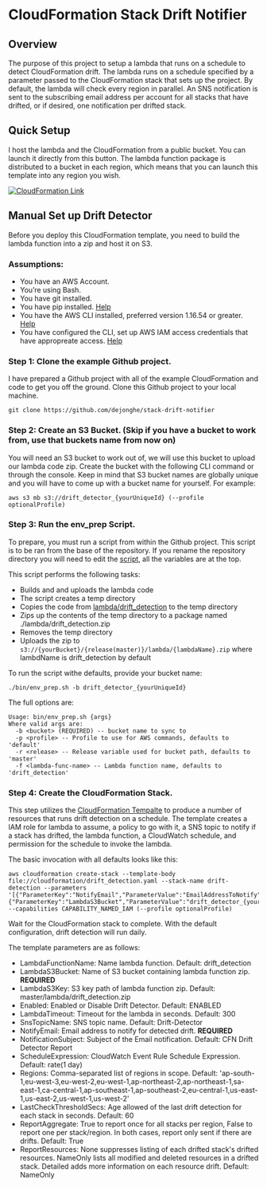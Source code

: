 # CloudFormation Stack Drift Notifier

## Overview
The purpose of this project to setup a lambda that runs on a schedule to detect CloudFormation drift. The lambda runs on a schedule specified by a parameter passed to the CloudFormation stack that sets up the project. By default, the lambda will check every region in parallel. An SNS notification is sent to the subscribing email address per account for all stacks that have drifted, or if desired, one notification per drifted stack.

## Quick Setup
I host the lambda and the CloudFormation from a public bucket. You can launch it directly from this button. The lambda function package is distributed to a bucket in each region, which means that you can launch this template into any region you wish.

[![CloudFormation Link](https://s3.amazonaws.com/cloudformation-examples/cloudformation-launch-stack.png)](https://console.aws.amazon.com/cloudformation/home#/stacks/new?stackName=Stack-Drift-Notifier&templateURL=https://s3.amazonaws.com/stack-drift-notifier/master/cloudformation/drift_detection.yaml)

## Manual Set up Drift Detector
Before you deploy this CloudFormation template, you need to build the lambda function into a zip and host it on S3.

### Assumptions:
* You have an AWS Account.
* You’re using Bash.
* You have git installed.
* You have pip installed. [Help](https://pip.pypa.io/en/stable/installing/)
* You have the AWS CLI installed, preferred version 1.16.54 or greater. [Help](https://docs.aws.amazon.com/cli/latest/userguide/installing.html)
* You have configured the CLI, set up AWS IAM access credentials that have appropreate access. [Help](https://docs.aws.amazon.com/cli/latest/reference/configure/index.html)

### Step 1: Clone the example Github project.
I have prepared a Github project with all of the example CloudFormation and code to get you off the ground. Clone this Github project to your local machine.

```
git clone https://github.com/dejonghe/stack-drift-notifier
```

### Step 2: Create an S3 Bucket. (Skip if you have a bucket to work from, use that buckets name from now on)
You will need an S3 bucket to work out of, we will use this bucket to upload our lambda code zip. Create the bucket with the following CLI command or through the console. Keep in mind that S3 bucket names are globally unique and you will have to come up with a bucket name for yourself. For example:
```
aws s3 mb s3://drift_detector_{yourUniqueId} (--profile optionalProfile)
```

### Step 3: Run the env_prep Script.
To prepare, you must run a script from within the Github project. This script is to be ran from the base of the repository. If you rename the repository directory you will need to edit the [script](./bin/env_prep.sh), all the variables are at the top.

This script performs the following tasks:
* Builds and and uploads the lambda code
* The script creates a temp directory
* Copies the code from [lambda/drift_detection](./lambda/drift_detection/) to the temp directory
* Zips up the contents of the temp directory to a package named ./lambda/drift_detection.zip
* Removes the temp directory
* Uploads the zip to `s3://{yourBucket}/{release(master)}/lambda/{lambdaName}.zip` where lambdName is drift_detection by default

To run the script withe defaults, provide your bucket name:
```
./bin/env_prep.sh -b drift_detector_{yourUniqueId}
```
The full options are:
```
Usage: bin/env_prep.sh {args}
Where valid args are:
  -b <bucket> (REQUIRED) -- bucket name to sync to
  -p <profile> -- Profile to use for AWS commands, defaults to 'default'
  -r <release> -- Release variable used for bucket path, defaults to 'master'
  -f <lambda-func-name> -- Lambda function name, defaults to 'drift_detection'
```

### Step 4: Create the CloudFormation Stack.
This step utilizes the [CloudFormation Tempalte](./cloudformation/drift_detection.yaml) to produce a number of resources that runs drift detection on a schedule. The template creates a IAM role for lambda to assume, a policy to go with it, a SNS topic to notify if a stack has drifted, the lambda function, a CloudWatch schedule, and permission for the schedule to invoke the lambda.

The basic invocation with all defaults looks like this:
```
aws cloudformation create-stack --template-body file://cloudformation/drift_detection.yaml --stack-name drift-detection --parameters '[{"ParameterKey":"NotifyEmail","ParameterValue":"EmailAddressToNotify"},{"ParameterKey":"LambdaS3Bucket","ParameterValue":"drift_detector_{yourUniqueId}"}]' --capabilities CAPABILITY_NAMED_IAM (--profile optionalProfile)
```
Wait for the CloudFormation stack to complete. With the default configuration, drift detection will run daily.

The template parameters are as follows:
  * LambdaFunctionName: Name lambda function. Default: drift_detection
  * LambdaS3Bucket: Name of S3 bucket containing lambda function zip. **REQUIRED**
  * LambdaS3Key: S3 key path of lambda function zip. Default: master/lambda/drift_detection.zip
  * Enabled: Enabled or Disable Drift Detector. Default: ENABLED
  * LambdaTimeout: Timeout for the lambda in seconds. Default: 300
  * SnsTopicName: SNS topic name. Default: Drift-Detector
  * NotifyEmail: Email address to notify for detected drift. **REQUIRED**
  * NotificationSubject: Subject of the Email notification. Default: CFN Drift Detector Report
  * ScheduleExpression: CloudWatch Event Rule Schedule Expression. Default: rate(1 day)
  * Regions: Comma-separated list of regions in scope. Default: 'ap-south-1,eu-west-3,eu-west-2,eu-west-1,ap-northeast-2,ap-northeast-1,sa-east-1,ca-central-1,ap-southeast-1,ap-southeast-2,eu-central-1,us-east-1,us-east-2,us-west-1,us-west-2'
  * LastCheckThresholdSecs: Age allowed of the last drift detection for each stack in seconds. Default: 60
  * ReportAggregate: True to report once for all stacks per region, False to report one per stack/region. In both cases, report only sent if there are drifts. Default: True
  * ReportResources: None suppresses listing of each drifted stack's drifted resources. NameOnly lists all modified and deleted resources in a drifted stack. Detailed adds more information on each resource drift. Default: NameOnly
